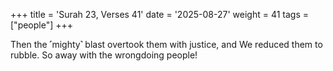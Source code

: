 +++
title = 'Surah 23, Verses 41'
date = '2025-08-27'
weight = 41
tags = ["people"]
+++

Then the ˹mighty˺ blast overtook them with justice, and We reduced them to rubble. So away with the wrongdoing people!